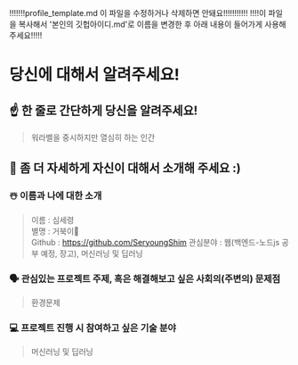 !!!!!!!profile_template.md 이 파일을 수정하거나 삭제하면 안돼요!!!!!!!!!!!
!!!!이 파일을 복사해서 '본인의 깃헙아이디.md'로 이름을 변경한 후 아래 내용이 들어가게 사용해주세요!!!!!

# 당신에 대해서 알려주세요!

## ☝️ 한 줄로 간단하게 당신을 알려주세요!
> 워라벨을 중시하지만 열심히 하는 인간

## 🙌 좀 더 자세하게 자신이 대해서 소개해 주세요 :)

### ☃️ 이름과 나에 대한 소개
> 이름 : 심세령  
> 별명 : 거북이🐢  
> Github : https://github.com/SeryoungShim
> 관심분야 : 웹(백엔드-노드js 공부 예정, 장고), 머신러닝 및 딥러닝
### 🗣 관심있는 프로젝트 주제, 혹은 해결해보고 싶은 사회의(주변의) 문제점
> 환경문제
### 💻 프로젝트 진행 시 참여하고 싶은 기술 분야
> 머신러닝 및 딥러닝